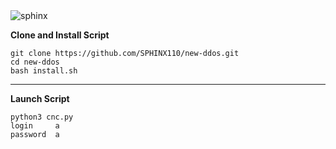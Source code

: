 <img src="https://github.com/SPHINX110/new-ddos/blob/main/screenshot/sphinx.png" alt="sphinx" />
</a>

**Clone and Install Script**

```console
git clone https://github.com/SPHINX110/new-ddos.git
cd new-ddos
bash install.sh
```

---

**Launch Script**

```console
python3 cnc.py
login     a
password  a
```
